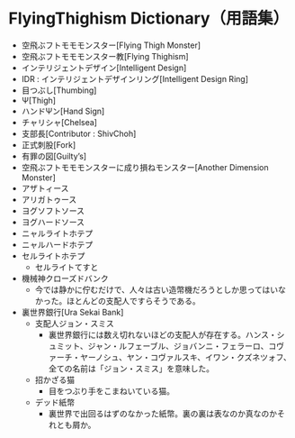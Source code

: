 # FlyingThighism Dictionary（用語集）

- 空飛ぶフトモモモンスター[Flying Thigh Monster]
- 空飛ぶフトモモモンスター教[Flying Thighism]
- インテリジェントデザイン[Intelligent Design]
- IDR : インテリジェントデザインリング[Intelligent Design Ring]
- 目つぶし[Thumbing]
- Ψ[Thigh]
- ハンドΨン[Hand Sign]
- チャリシャ[Chelsea]
- 支部長[Contributor : ShivChoh]
- 正式刺股[Fork]
- 有罪の図[Guilty’s]
- 空飛ぶフトモモモンスターに成り損ねモンスター[Another Dimension Monster]
 - アザトィース
 - アリガトゥース
 - ヨグソフトソース
 - ヨグハードソース
 - ニャルライトホテプ
 - ニャルハードホテプ
 - セルライトホテプ
   - セルライトてすと
 - 機械神クローズドバンク
   - 今では静かに佇むだけで、人々は古い造幣機だろうとしか思ってはいなかった。ほとんどの支配人ですらそうである。
- 裏世界銀行[Ura Sekai Bank]
   - 支配人ジョン・スミス
     - 裏世界銀行には数え切れないほどの支配人が存在する。ハンス・シュミット、ジャン・ルフェーブル、ジョバンニ・フェラーロ、コヴァーチ・ヤーノシュ、ヤン・コヴァルスキ、イワン・クズネツォフ、全ての名前は「ジョン・スミス」を意味した。
   - 招かざる猫
     - 目をつぶり手をこまねいている猫。
   - デッド紙幣
     - 裏世界で出回るはずのなかった紙幣。裏の裏は表なのか真なのかそれとも屑か。